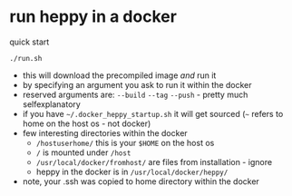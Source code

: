 # run heppy in a docker

quick start

```
./run.sh
```

- this will download the precompiled image *and* run it
- by specifying an argument you ask to run it within the docker
- reserved arguments are: `--build` `--tag` `--push` - pretty much selfexplanatory
- if you have `~/.docker_heppy_startup.sh` it will get sourced (`~` refers to home on the host os - not docker)
- few interesting directories within the docker
  - `/hostuserhome/` this is your  `$HOME` on the host os
  - `/` is mounted under `/host`
  - `/usr/local/docker/fromhost/` are files from installation - ignore
  - heppy in the docker is in `/usr/local/docker/heppy/`
- note, your .ssh was copied to home directory within the docker

